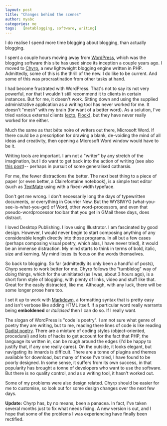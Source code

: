```yaml
---
layout: post
title: "Changes behind the scenes"
author: myabc
categories: me
tags:   [metablogging, software, writing]
---
```



I do realise I spend more time blogging about blogging, than actually blogging.

I spent a couple hours moving away from [WordPress](http://wordpress.org/),
which was the blogging software this site has used since its inception a couple
years ago. I moved to [Chyrp](http://chyrp.net/), a new lightweight blogging
engine written in PHP. Admittedly, some of this is the thrill of the new. I do
like to be current. And some of this was procrastination from other tasks at
hand.

I had become frustrated with WordPress. That's not to say its not very powerful,
nor that I wouldn't still recommend it to clients in certain instances. But for
me, it doesn't work. Sitting down and using the supplied administrative
application as a writing tool has never worked for me. It doesn't "mesh" with my
brain (for want of a better word). As a solution, I've tried various external
clients ([ecto](/me/2006/01/21/quick-test-message.html),
[Flock](/me/2005/12/29/using-flock.html)), but they have never really worked for
me either.

Much the same as that bête noire of writers out there, Microsoft Word. If
there could be a prescription for drawing a blank, de-voiding the mind of all
ideas and creativity, then opening a Microsoft Word window would have to be it.

Writing tools are important. I am not a "writer" by any stretch of the
imagination, but I do want to get back into the action of writing (see also
[this post](/me/2008/01/25/new-year-new-start-and-finish.html))-- perhaps in
pursuit of some generalised catharsis.

For me, the fewer distractions the better. The next best thing to a piece of
paper (or even better, a Clairefontaine notebook), is a simple text editor (such
as [TextMate](http://macromates.com/) using with a fixed-width typeface.

Don't get me wrong. I don't necessarily long the days of typewritten documents,
or everything in Courrier New. But the WYSIWYG (what-you-see-is-what-you-get) of
Word, other word-processors, and even that pseudo-wordprocessor toolbar that you
get in GMail these days, does distract.

I loved Desktop Publishing. I love using Illustrator. I am fascinated by good
design. However, I would never begin to start composing anything of any
considerable length directly into those programs. In all but a few cases
(perhaps composing visual poetry, which alas, I have never tried), it would be
an immense distraction. My mind starts to think in terms of bold, italic, size
and kerning. My mind loses its focus on the words themselves.

So back to blogging. So far (admittedly its only been a handful of posts), Chyrp
seems to work better for me. Chyrp follows the "tumblelog" way of doing things,
which for the uninitiated (as I was, about 3 hours ago), is a short form style
of blogging, with plenty of links, video and stuff like that. Great for the
easily distracted, like me. Although, with any luck, there will be some longer
prose here too.

I set it up to work with
[Markdown](http://daringfireball.net/projects/markdown), a formatting syntax
that is pretty easy and isn't verbose like adding HTML itself. If a particular
word really warrants being **emboldened** or *italicised* then I can do so. If I
really want.

The slogan of WordPress is "code is poetry". I am not sure what genre of poetry
they are writing, but to me, reading there lines of code is like reading
[Dadist poetry](http://en.wikipedia.org/wiki/Dada). There are a mixture of coding styles
(object-oriented, procedural) and lots of hacks to get account for the fact that
PHP, the language its written in, can be rough around the edges (I'd be happy to
justify that, if any one really cares). On the outside, it looks elegant, but
navigating its innards is difficult. There are a tonne of plugins and themes
available for download, but many of those I've tried, I have found to be poorly
designed. In some sense, it suffers from its own success, in that popularity has
brought a tonne of developers who want to use the software. But there is no
quality control, and as a writing tool, it hasn't worked out.

Some of my problems were also design related. Chyrp should be easier for me to
customise, so look out for some design changes over the next few days.

**Update:** Chyrp has, by no means, been a panacea. In fact, I've taken several
months just to fix what needs fixing. A new version is out, and I hope that some
of the problems I was experiencing have finally been rectified.
